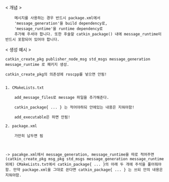 < 개념 >



		메시지를 사용하는 경우 반드시 package.xml에서 
		'message_generation'을 build dependency로, 
		'message_runtime'을 runtime dependency로 
		추가해 주셔야 합니다. 또한 후술할 catkin_package() 내에 message_runtime이 반드시 포함되어 있어야 합니다.	


< 생성 예시 >
	
	
	catkin_create_pkg publisher_node_msg std_msgs message_generation message_runtime 로 패키지 생성.

	catkin_create_pkg의 의존성에 roscpp를 넣으면 안됨!


	1. CMakeLists.txt

		add_message_files로 message 파일을 추가해준다.

		catkin_package{ ... } 는 적어야하되 안에있는 내용은 지워야함!

		add_executable은 하면 안됨!

	2. package.xml

		가만히 납두면 됨



	-> pacakge.xml에서 message_generation, message_runtime을 따로 적어주면 (catkin_create_pkg msg_pkg std_msgs message_generation message_runtime 외에) CMakeLists.txt에서 catkin_package{ ... }의 아래 두 개에 주석을 풀어줘야함. 만약 package.xml을 그대로 쓴다면 catkin_package{ ... } 는 쓰되 안의 내용은 지워야함.
